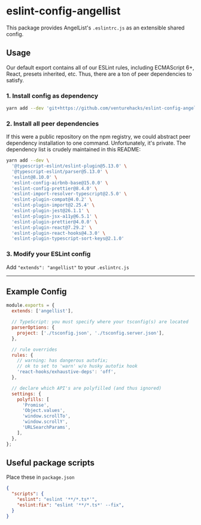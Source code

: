 # eslint-config-angellist

This package provides AngelList's `.eslintrc.js` as an extensible shared config.

## Usage

Our default export contains all of our ESLint rules, including ECMAScript 6+, React, presets inherited, etc. Thus, there are a ton of peer dependencies to satisfy.

### 1. Install config as dependency

```sh
yarn add --dev 'git+https://github.com/venturehacks/eslint-config-angellist#1.0.0'
```

### 2. Install all peer dependencies

If this were a public repository on the npm registry, we could abstract peer dependency installation to one command. Unfortunately, it's private. The dependency list is crudely maintained in this README:

```sh
yarn add --dev \
  '@typescript-eslint/eslint-plugin@5.13.0' \
  '@typescript-eslint/parser@5.13.0' \
  'eslint@8.10.0' \
  'eslint-config-airbnb-base@15.0.0' \
  'eslint-config-prettier@8.4.0' \
  'eslint-import-resolver-typescript@2.5.0' \
  'eslint-plugin-compat@4.0.2' \
  'eslint-plugin-import@2.25.4' \
  'eslint-plugin-jest@26.1.1' \
  'eslint-plugin-jsx-a11y@6.5.1' \
  'eslint-plugin-prettier@4.0.0' \
  'eslint-plugin-react@7.29.2' \
  'eslint-plugin-react-hooks@4.3.0' \
  'eslint-plugin-typescript-sort-keys@2.1.0'
```

### 3. Modify your ESLint config

Add `"extends": "angellist"` to your `.eslintrc.js`

---

## Example Config

```js
module.exports = {
  extends: ['angellist'],

  // TypeScript: you must specify where your tsconfig(s) are located
  parserOptions: {
    project: ['./tsconfig.json', './tsconfig.server.json'],
  },

  // rule overrides
  rules: {
    // warning: has dangerous autofix;
    // ok to set to 'warn' w/o husky autofix hook
    'react-hooks/exhaustive-deps': 'off',
  },

  // declare which API's are polyfilled (and thus ignored)
  settings: {
    polyfills: [
      'Promise',
      'Object.values',
      'window.scrollTo',
      'window.scrollY',
      'URLSearchParams',
    ],
  },
};
```

## Useful package scripts

Place these in `package.json`

```json
{
  "scripts": {
    "eslint": "eslint '**/*.ts*'",
    "eslint:fix": "eslint '**/*.ts*' --fix",
  }
}
```

